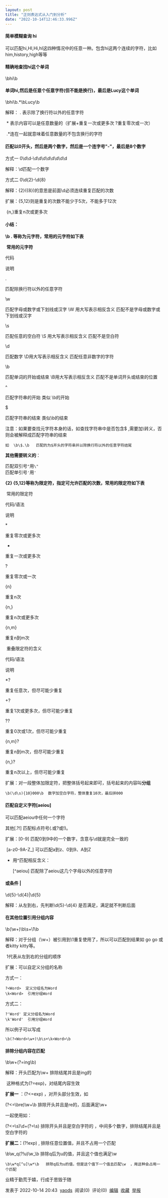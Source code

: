 ```yaml
---
layout: post
title: "正则表达式从入门到分析"
date: "2022-10-14T12:46:33.996Z"
---
```

#### **简单模糊查询 hi**

可以匹配hi,HI,Hi,hI这四种情况中的任意一种。包含hi这两个连续的字符，比如him,history,high等等

#### **精确地查找hi这个单词**

\\bhi\\b

#### **单词hi,然后是任意个任意字符(但不能是换行)，最后是Lucy这个单词**

\\bhi\\b.\*\\bLucy\\b

解释： . 表示除了换行符以外的任意字符

​ \* 表示内容可以是任意数量的（扩展+重复一次或更多次 ?重复零次或一次）

​ .\*连在一起就意味着任意数量的不包含换行的字符

#### **匹配以0开头，然后是两个数字，然后是一个连字号"-"，最后是8个数字**

方式一 0\\d\\d-\\d\\d\\d\\d\\d\\d\\d\\d

解释：\\d匹配一个数字

方式二 0\\d{2}-\\d{8}

解释：{2}({8})的意思是前面\\d必须连续重复匹配的次数

扩展：{5,12}则是重复的次数不能少于5次，不能多于12次

​ {n,}重复n次或更多次

#### **小结：**

**\\b . 等称为元字符，常用的元字符如下表**

​ **常用的元字符**

代码

说明

.

匹配除换行符以外的任意字符

\\w

匹配字母或数字或下划线或汉字 \\W 用大写表示相反含义 匹配不是字母或数字或下划线或汉字

\\s

匹配任意的空白符 \\S 用大写表示相反含义 匹配不是空白符

\\d

匹配数字 \\D用大写表示相反含义 匹配任意非数字的字符

\\b

匹配单词的开始或结束 \\B用大写表示相反含义 匹配不是单词开头或结束的位置

^

匹配字符串的开始 类似 \\b的开始

$

匹配字符串的结束 类似\\b的结束

注意：如果要查找元字符本身的话，如查找字符串中是否包含$ ,需要加\\转义，否则会被解释成匹配字符串的结束

    如  \b\$.\b   匹配的为$开头的字符串并以除换行符以外的任意字符结尾
    

**其他需要转义的**：

匹配双引号`"`用`\"`  
匹配单引号`'`用`'`

**{2} {5,12}等称为限定符，指定可允许匹配的次数，常用的限定符如下表**

​ 常用的限定符

代码/语法

说明

\*

重复零次或更多次

+

重复一次或更多次

?

重复零次或一次

{n}

重复n次

{n,}

重复n次或更多次

{n,m}

重复n到m次

​ 重叠限定符的含义

代码/语法

说明

\*?

重复任意次，但尽可能少重复

+?

重复1次或更多次，但尽可能少重复

??

重复0次或1次，但尽可能少重复

{n,m}?

重复n到m次，但尽可能少重复

{n,}?

重复n次以上，但尽可能少重复

扩展：对一段整体加限定符，把整体括号起来即可，括号起来的内容叫**分组**

    \b(\d\s){10}000\b  数字加空白字符，整体重复10次，最后拼000  
    

#### 匹配自定义字符\[aeiou\]

可以匹配aeiou中任何一个字符

其他\[.?!\] 匹配标点符号(.或?或!)。

扩展：\[0-9\] 匹配0到9中的一个数字，含意与\\d就是完全一致的

​ \[a-z0-9A-Z\_\] 可以匹配a到z、0到9、A到Z

*   用^匹配相反含义：

    [^aeiou]   匹配除了aeiou这几个字母以外的任意字符
    

#### 或条件 |

\\d{5}-\\d{4}|\\d{5}

解释：从左到右，先判断\\d{5}-\\d{4} 是否满足，满足就不判断后面

#### 在其他位置引用分组内容

\\b(\\w+)\\b\\s+\\1\\b

解释：对于分组（\\w+）被引用到\\1重复使用了，所以可以匹配到结果如 go go 或者kitty kitty等。

​ 1代表从左到右的分组的顺序

扩展：可以自定义分组的名称

方式一：

    ?<Word>  定义分组名为Word
    \k<Word>  引用分组Word
    

方式二：

    ?'Word' 定义分组名为Word
    \k'Word'  引用分组Word
    

所以例子可以写成

    \b(?<Word>\w+)\b\s+\k<Word>\b
    

#### 排除分组内容在匹配

\\b\\w+(?=ing\\b)

解释：开头匹配为\\w+ 排除结尾并且是ing的

​ 这种格式为(?=exp)，对结尾内容生效

**扩展一** ：(?<=exp) ，对开头部分生效，如

(?<=\\bre)\\w+\\b 排除开头并且是re的，后面满足\\w+

一起使用如：

(?<=\\s)\\d+(?=\\s) 排除开头并且是空白字符的 ，中间多个数字，排除结尾并且是空白字符的

**扩展二：**(?!exp) , 排除任意位置值，并且不占用一个匹配

\\b\\w_q(?!u)\\w_\\b 排除q后为u的值，并且这个值也满足\\w

    \b\w*q[^u]\w*\b   排除q后为u的值，但是这个值下一个值去匹配\w  ，用这种会占用一个匹配
    

业精于勤荒于嬉，行成于思毁于随

发表于 2022-10-14 20:43  [yaods](https://www.cnblogs.com/yao-zhen-peng/)  阅读(0)  评论(0)  [编辑](https://i.cnblogs.com/EditPosts.aspx?postid=16792972)  [收藏](javascript:void(0))  [举报](javascript:void(0))